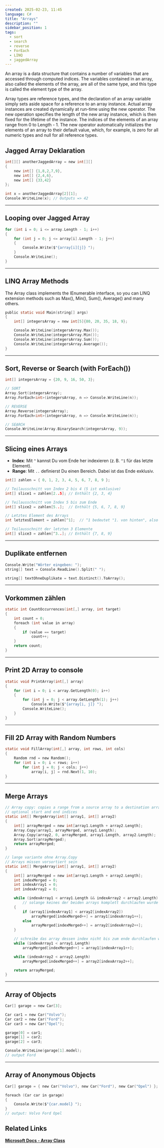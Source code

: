 ```yaml
---
created: 2025-02-23, 11:45
language: C#
title: "Arrays"
description: ""
sidebar_position: 1
tags:
  - sort
  - search
  - reverse
  - ForEach
  - LINQ
  - jaggedArray
---
```

An array is a data structure that contains a number of variables that are accessed through computed indices. 
The variables contained in an array, also called the elements of the array, are all of the same type, and this type is called the element type of the array.

Array types are reference types, and the declaration of an array variable simply sets aside space for a reference to an array instance. 
Actual array instances are created dynamically at run-time using the new operator. The new operation specifies the length of the new array instance, 
which is then fixed for the lifetime of the instance. The indices of the elements of an array range from 0 to Length - 1. 
The new operator automatically initializes the elements of an array to their default value, which, 
for example, is zero for all numeric types and null for all reference types.

## Jagged Array Deklaration

```c
int[][] anotherJaggedArray = new int[][]
{  
	new int[] {1,8,2,7,9},  
	new int[] {2,4,6},  
	new int[] {33,42}  
};  
  
int x = anotherJaggedArray[2][1];  
Console.WriteLine(x); // Outputs => 42
```
---

## Looping over Jagged Array

```c
for (int i = 0; i <= array.Length - 1; i++)
{
    for (int j = 0; j <= array[i].Length - 1; j++)
    {
        Console.Write($"{array[i][j]} ");
    }
    Console.WriteLine();
}
```

---
## LINQ Array Methods
The Array class implements the IEnumerable interface, so you can LINQ extension methods such as Max(), Min(), Sum(), Average() and many others.

```c
public static void Main(string[] args)
{
	int[] integersArray = new int[5]{80, 20, 35, 18, 9};

	Console.WriteLine(integersArray.Max());
	Console.WriteLine(integersArray.Min());
	Console.WriteLine(integersArray.Sum());
	Console.WriteLine(integersArray.Average());
}
```

---
## Sort, Reverse or Search (with ForEach())

```c
int[] integersArray = {20, 9, 16, 50, 3};

// SORT
Array.Sort(integersArray);  
Array.ForEach<int>(integersArray, n => Console.WriteLine(n));

// REVERSE
Array.Reverse(integersArray);  
Array.ForEach<int>(integersArray, n => Console.WriteLine(n));

// SEARCH
Console.WriteLine(Array.BinarySearch(integersArray, 9));
```

---
## Slicing eines Arrays

- **Index**: Mit `^` kannst Du vom Ende her indexieren (z. B. `^1` für das letzte Element).
- **Range**: Mit `..` definierst Du einen Bereich. Dabei ist das Ende exklusiv.

```c
int[] zahlen = { 0, 1, 2, 3, 4, 5, 6, 7, 8, 9 };

// Teilausschnitt von Index 2 bis 4 (5 ist exklusive)
int[] slice1 = zahlen[2..5]; // Enthält {2, 3, 4}

// Teilausschnitt vom Index 5 bis zum Ende
int[] slice2 = zahlen[5..];  // Enthält {5, 6, 7, 8, 9}

// Letztes Element des Arrays
int letztesElement = zahlen[^1];  // ^1 bedeutet "1. von hinten", also 9

// Teilausschnitt der letzten 3 Elemente
int[] slice3 = zahlen[^3..]; // Enthält {7, 8, 9}
```

---
## Duplikate entfernen

```c
Console.Write("Wörter eingeben: ");  
string[] text = Console.ReadLine().Split(" ");

string[] textOhneDuplikate = text.Distinct().ToArray();
```

---
## Vorkommen zählen

```c
static int CountOccurrences(int[,] array, int target)  
{  
    int count = 0;  
    foreach (int value in array)  
    {        
	    if (value == target)  
            count++;  
    }    
    return count;  
}
```

---
## Print 2D Array to console

```c
static void PrintArray(int[,] array)
{
    for (int i = 0; i < array.GetLength(0); i++)
    {
        for (int j = 0; j < array.GetLength(1); j++)
            Console.Write($"{array[i, j]} ");
        Console.WriteLine();
    }
}
```

---
## Fill 2D Array with Random Numbers

```c
static void FillArray(int[,] array, int rows, int cols)
{
    Random rnd = new Random();
    for (int i = 0; i < rows; i++)
        for (int j = 0; j < cols; j++)
            array[i, j] = rnd.Next(1, 10); 
}
```

---
## Merge Arrays

```c
// Array copy: copies a range from a source array to a destination array with
// optional start and end indices
static int[] MergeArray(int[] array1, int[] array2)
{
    int[] arrayMerged = new int[array1.Length + array2.Length];
    Array.Copy(array1, arrayMerged, array1.Length);
    Array.Copy(array2, 0, arrayMerged, array1.Length, array2.Length);
    Array.Sort(arrayMerged);
    return arrayMerged;
}
```

```c
// lange variante ohne Array.Copy
// Arrays müssen vorsortiert sein
static int[] MergeArray(int[] array1, int[] array2)
{
    int[] arrayMerged = new int[array1.Length + array2.Length];
    int indexMerged = 0;
    int indexArray1 = 0;
    int indexArray2 = 0;

    while (indexArray1 < array1.Length && indexArray2 < array2.Length)
        // solange keines der beiden arrays komplett durchlaufen wurde
    {
        if (array1[indexArray1] < array2[indexArray2])
            arrayMerged[indexMerged++] = array1[indexArray1++];
        else
            arrayMerged[indexMerged++] = array2[indexArray2++];
    }

    // schreibe das array dessen index nicht bis zum ende durchlaufen wurde
    while (indexArray1 < array1.Length)
        arrayMerged[indexMerged++] = array1[indexArray1++];

    while (indexArray2 < array2.Length)
        arrayMerged[indexMerged++] = array2[indexArray2++];

    return arrayMerged;
}
```
---

## Array of Objects

```c
Car[] garage = new Car[3];

Car car1 = new Car("Volvo");
Car car2 = new Car("Ford");
Car car3 = new Car("Opel");

garage[0] = car1;
garage[1] = car2;
garage[2] = car3;

Console.WriteLine(garage[1].model);
// output Ford
```
---

## Array of Anonymous Objects

```c
Car[] garage = { new Car("Volvo"), new Car("Ford"), new Car("Opel") };

foreach (Car car in garage)
{
	Console.Write($"{car.model} ");
}
// output: Volvo Ford Opel 
```

## Related Links
[**Microsoft Docs - Array Class**](https://learn.microsoft.com/en-us/dotnet/api/system.array?view=net-9.0)  